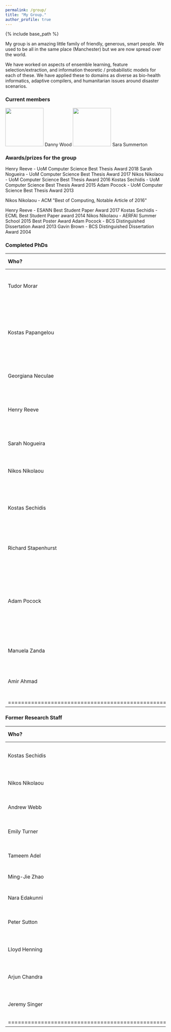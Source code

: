 ```yaml
---
permalink: /group/
title: "My Group."
author_profile: true
---
```


{% include base_path %}

My group is an amazing little family of friendly, generous, smart people. We used to be all in the same place (Manchester) but we are now spread over the world.

We have worked on aspects of ensemble learning, feature selection/extraction, and information theoretic / probabilistic models for each of these.   We have applied these to domains as diverse as bio-health informatics, adaptive compilers, and humanitarian issues around disaster scenarios.



### Current members

<img width=120px src="{{ base_path }}/images/bio-photo.jpg">
Danny Wood

<img width=120px src="{{ base_path }}/images/bio-photo.jpg">
Sara Summerton



### Awards/prizes for the group

Henry Reeve - UoM Computer Science Best Thesis Award 2018
Sarah Nogueira - UoM Computer Science Best Thesis Award 2017
Nikos Nikolaou - UoM Computer Science Best Thesis Award 2016
Kostas Sechidis - UoM Computer Science Best Thesis Award 2015
Adam Pocock - UoM Computer Science Best Thesis Award 2013

Nikos Nikolaou - ACM "Best of Computing, Notable Article of 2016"

Henry Reeve - ESANN Best Student Paper Award 2017
Kostas Sechidis - ECML Best Student Paper award 2014
Nikos Nikolaou - AERFAI Summer School 2015 Best Poster Award
Adam Pocock - BCS Distinguished Dissertation Award 2013
Gavin Brown - BCS Distinguished Dissertation Award 2004


### Completed PhDs

| Who?              | Year | PhD             | Where are they now?                 |
|:----              |:-----|:----------------|:------------------------------------|
| Tudor Morar       | 2021 | <a href="https://www.research.manchester.ac.uk/portal/files/194689010/FULL_TEXT.PDF">Bayesian Optimisation over Mixed Parameter Spaces</a>           | Data Scientist, Dublin.             |
| Kostas Papangelou | 2020 | <a href="https://www.research.manchester.ac.uk/portal/files/205626621/FULL_TEXT.PDF"> Assessing Treatment Effect Heterogeneity: Predictive Covariate Selection and Subgroup Identification</a>           | Data Scientist, Greece              |
| Georgiana Neculae | 2020 | <a href="https://www.research.manchester.ac.uk/portal/files/197032368/FULL_TEXT.PDF">Ensemble Learning with Spiking Neural Networks</a>           | Research Scientist, BenevolentAI    |
| Henry Reeve       | 2018 | <a href="https://www.research.manchester.ac.uk/portal/files/85713292/FULL_TEXT.PDF">Learning in High Dimensions with Asymmetric Costs</a>           | Lecturer, University of Bristol     |
| Sarah Nogueira    | 2017 | <a href="https://www.research.manchester.ac.uk/portal/files/66045529/FULL_TEXT.PDF">Quantifying the Stability of Feature Selection</a>          | Staff ML Engineer Lead, Criteo      |
| Nikos Nikolaou    | 2016 | <a href="https://nnikolaou.github.io/files/ThesisNikolaou.pdf">Cost-sensitive Boosting: A Unified Approach</a>           | Lecturer, University College London |
| Kostas Sechidis   | 2015 | <a href="https://www.research.manchester.ac.uk/portal/files/54574858/FULL_TEXT.PDF">Hypothesis Testing and Feature Selection in Semi-Supervised Data</a>         | Principal Data Scientist, Novartis  |
| Richard Stapenhurst | 2012 | <a href="https://www.research.manchester.ac.uk/portal/files/54527643/FULL_TEXT.PDF">Diversity, Margins, and Non-Stationary Learning</a>        | Senior Software Engineer, Google    |
| Adam Pocock       | 2012 | <a href="https://www.research.manchester.ac.uk/portal/files/54522670/FULL_TEXT.PDF">Feature Selection via Joint Likelihood</a><br><br><b>Winner, <a href="https://www.bcs.org/events/awards-and-competitions/distinguished-dissertations/">BCS Distinguished Dissertation Award</a></b><br>Read the <a href="https://www.manchester.ac.uk/discover/news/computer-science-graduate-wins-national-award-for-dissertation/">press release here</a>.           | Principal Researcher, Oracle Labs   |
| Manuela Zanda     | 2010 | <a href="https://www.research.manchester.ac.uk/portal/files/54595867/FULL_TEXT.PDF">A Probabilistic Perspective on Ensemble Diversity</a>           | Data Scientist, Arm Ltd.            |
| Amir Ahmad        | 2009 | <a href="https://profgavinbrown.github.io/files/ahmadPhDthesis.pdf">Data Transformation for Decision Tree Ensembles</a>           | Lecturer, King Abdulaziz Uni, Saudi Arabia  |
|======================================================================================|


### Former Research Staff

| Who?             | When?     | Role                        | Where are they now?                     |
|:-----------------|:----------|:----------------------------|:----------------------------------------|
| Kostas Sechidis  | 2015-2018 | AstraZeneca Fellowship      | Principal Data Scientist, Novartis      |
| Nikos Nikolaou   | 2016-2018 | EPSRC Doctoral Prize Fellow | Lecturer, University College London     |
| Andrew Webb      | 2017-2019 | EPSRC LAMBDA project        | ML Engineer, vTime Ltd                  |
| Emily Turner     | 2017-2019 | ESRC <a href="https://gtr.ukri.org/projects?ref=ES/M01178X/1">Domestic Abuse</a> project | Data Scientist, Manchester              |
| Tameem Adel      | 2016-2017 | EPSRC LAMBDA project        | Assistant Professor, Netherlands        |
| Ming-Jie Zhao    | 2008-2013 | EPSRC ADEPT project         | Microsoft Research Asia                 |
| Nara Edakunni    | 2010-2011 | EPSRC ADEPT project         | Director, American Express              |
| Peter Sutton     | 2010-2011 | EPSRC REUNITE KTP           | Director, Foxdog Studios Software.      |
| Lloyd Henning    | 2010-2011 | EPSRC REUNITE KTP           | Director, Foxdog Studios Software.      |
| Arjun Chandra    | 2008-2009 | EPSRC ADEPT project         | Research Scientist, GraphCore AI        |
| Jeremy Singer    | 2008-2011 | EPSRC iTLS project          | Senior Lecturer, University of Glasgow  |
|======================================================================================================|




